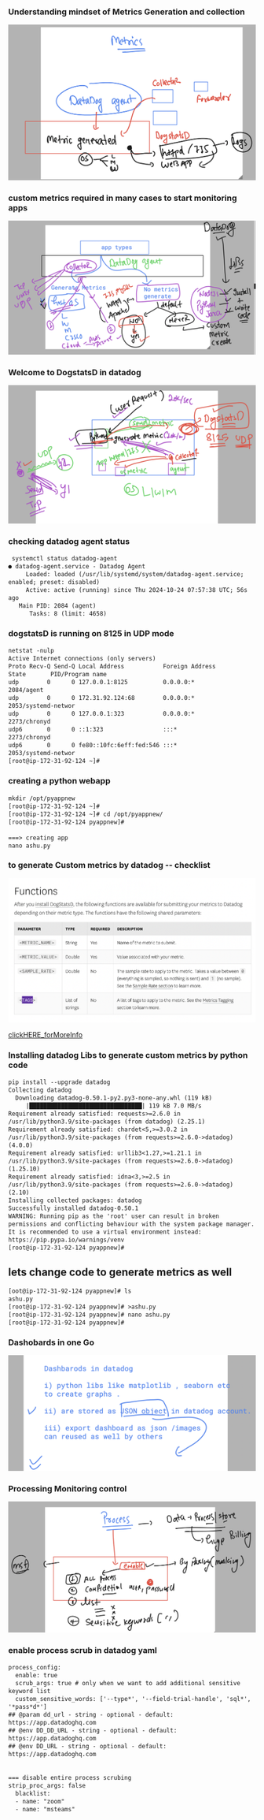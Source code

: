 ### Understanding mindset of Metrics Generation and collection 

<img src="gen1.png">

### custom metrics required in many cases to start monitoring apps 

<img src="custom.png">

### Welcome to DogstatsD in datadog 

<img src="dogs.png">

### checking datadog agent status

```
 systemctl status datadog-agent
● datadog-agent.service - Datadog Agent
     Loaded: loaded (/usr/lib/systemd/system/datadog-agent.service; enabled; preset: disabled)
     Active: active (running) since Thu 2024-10-24 07:57:38 UTC; 56s ago
   Main PID: 2084 (agent)
      Tasks: 8 (limit: 4658)
```
### dogstatsD is running on 8125 in UDP mode 

```
netstat -nulp
Active Internet connections (only servers)
Proto Recv-Q Send-Q Local Address           Foreign Address         State       PID/Program name    
udp        0      0 127.0.0.1:8125          0.0.0.0:*                           2084/agent          
udp        0      0 172.31.92.124:68        0.0.0.0:*                           2053/systemd-networ 
udp        0      0 127.0.0.1:323           0.0.0.0:*                           2273/chronyd        
udp6       0      0 ::1:323                 :::*                                2273/chronyd        
udp6       0      0 fe80::10fc:6eff:fed:546 :::*                                2053/systemd-networ 
[root@ip-172-31-92-124 ~]# 

```

### creating a python webapp 

```
mkdir /opt/pyappnew
[root@ip-172-31-92-124 ~]# 
[root@ip-172-31-92-124 ~]# cd /opt/pyappnew/
[root@ip-172-31-92-124 pyappnew]# 

===> creating app
nano ashu.py 
```

### to generate Custom metrics by datadog -- checklist 

<img src="check.png">

[clickHERE_forMoreInfo](https://docs.datadoghq.com/metrics/custom_metrics/dogstatsd_metrics_submission/)

### Installing datadog Libs to generate custom metrics by python code

```
pip install --upgrade datadog 
Collecting datadog
  Downloading datadog-0.50.1-py2.py3-none-any.whl (119 kB)
     |████████████████████████████████| 119 kB 7.0 MB/s            
Requirement already satisfied: requests>=2.6.0 in /usr/lib/python3.9/site-packages (from datadog) (2.25.1)
Requirement already satisfied: chardet<5,>=3.0.2 in /usr/lib/python3.9/site-packages (from requests>=2.6.0->datadog) (4.0.0)
Requirement already satisfied: urllib3<1.27,>=1.21.1 in /usr/lib/python3.9/site-packages (from requests>=2.6.0->datadog) (1.25.10)
Requirement already satisfied: idna<3,>=2.5 in /usr/lib/python3.9/site-packages (from requests>=2.6.0->datadog) (2.10)
Installing collected packages: datadog
Successfully installed datadog-0.50.1
WARNING: Running pip as the 'root' user can result in broken permissions and conflicting behaviour with the system package manager. It is recommended to use a virtual environment instead: https://pip.pypa.io/warnings/venv
[root@ip-172-31-92-124 pyappnew]# 

```

## lets change code to generate metrics as well

```
[oot@ip-172-31-92-124 pyappnew]# ls
ashu.py
[root@ip-172-31-92-124 pyappnew]# >ashu.py 
[root@ip-172-31-92-124 pyappnew]# nano ashu.py 
[root@ip-172-31-92-124 pyappnew]# 

```

### Dashobards in one Go 

<img src="dashb.png">

### Processing Monitoring control 

<img src="procmon.png">

### enable process scrub in datadog yaml 

```
process_config:
  enable: true
  scrub_args: true # only when we want to add additional sensitive keyword list
  custom_sensitive_words: ['--type*', '--field-trial-handle', 'sql*', '*pass*d*']
## @param dd_url - string - optional - default: https://app.datadoghq.com
## @env DD_DD_URL - string - optional - default: https://app.datadoghq.com
## @env DD_URL - string - optional - default: https://app.datadoghq.com


=== disable entire process scrubing 
strip_proc_args: false
  blacklist:
  - name: "zoom"
  - name: "msteams"
```
